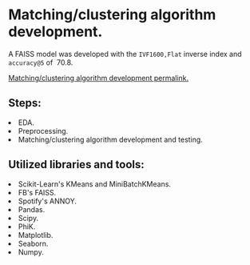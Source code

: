 # Matching/clustering algorithm development. 
A FAISS model was developed with the `IVF1600,Flat` inverse index and `accuracy@5` of $~70.8$.<br>

[Matching/clustering algorithm development permalink.](https://github.com/mrBrain101/Yandex_Practicum_projects/blob/5d8315871d57483f075170081cff15100312ff6d/Matching/Ya_Practicum_ML_Workshop_Matching_final.ipynb)

## Steps:
<li>EDA. 
<li>Preprocessing. 
<li>Matching/clustering algorithm development and testing.
  
## Utilized libraries and tools:
<li>Scikit-Learn's KMeans and MiniBatchKMeans. 
<li>FB's FAISS. 
<li>Spotify's ANNOY. 
<li>Pandas. 
<li>Scipy. 
<li>PhiK. 
<li>Matplotlib. 
<li>Seaborn. 
<li>Numpy. 
